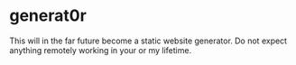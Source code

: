 # generat0r

This will in the far future become a static website generator.
Do not expect anything remotely working in your or my lifetime.
